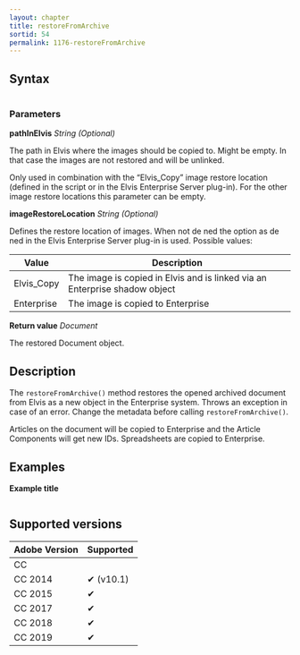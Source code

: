 ```yaml
---
layout: chapter
title: restoreFromArchive
sortid: 54
permalink: 1176-restoreFromArchive
---
```

## Syntax

```javascript

```

### Parameters

**pathInElvis** *String (Optional)*

The path in Elvis where the images should be copied to. Might be empty. In that case the images are not restored and will be unlinked.

Only used in combination with the “Elvis_Copy” image restore location (defined in the script or in the Elvis Enterprise Server plug-in). For the other image restore locations this parameter can be empty.

**imageRestoreLocation** *String (Optional)*

Defines the restore location of images. When not de ned the option as de ned in the Elvis Enterprise Server plug-in is used. Possible values:

| Value      | Description                                                                |
|------------|----------------------------------------------------------------------------|
| Elvis_Copy | The image is copied in Elvis and is linked via an Enterprise shadow object |
| Enterprise | The image is copied to Enterprise                                          |

**Return value** *Document*

The restored Document object.

## Description

The `restoreFromArchive()` method restores the opened archived document from Elvis as a new object in the Enterprise system. Throws an exception in case of an error. Change the metadata before calling `restoreFromArchive()`.

Articles on the document will be copied to Enterprise and the Article Components will get new IDs. Spreadsheets are copied to Enterprise.

## Examples

**Example title**

```javascript

```

## Supported versions

| Adobe Version | Supported |
|---------------|-----------|
| CC            |           |
| CC 2014       | ✔ (v10.1) |
| CC 2015       | ✔         |
| CC 2017       | ✔         |
| CC 2018       | ✔         |
| CC 2019       | ✔         |